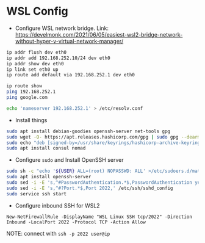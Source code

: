 # WSL Config

- Configure WSL network bridge. Link: https://develmonk.com/2021/06/05/easiest-wsl2-bridge-network-without-hyper-v-virtual-network-manager/
```bash
ip addr flush dev eth0
ip addr add 192.168.252.10/24 dev eth0
ip addr show dev eth0
ip link set eth0 up
ip route add default via 192.168.252.1 dev eth0

ip route show
ping 192.168.252.1
ping google.com

echo 'nameserver 192.168.252.1' > /etc/resolv.conf
```

- Install things

```bash
sudo apt install debian-goodies openssh-server net-tools gpg
sudo wget -O- https://apt.releases.hashicorp.com/gpg | sudo gpg --dearmor -o /usr/share/keyrings/hashicorp-archive-keyring.gpg
sudo echo "deb [signed-by=/usr/share/keyrings/hashicorp-archive-keyring.gpg] https://apt.releases.hashicorp.com bookworm main" | sudo tee /etc/apt/sources.list.d/hashicorp.list
sudo apt install consul nomad
```
- Configure `sudo` and Install OpenSSH server

```bash
sudo sh -c "echo '${USER} ALL=(root) NOPASSWD: ALL' >/etc/sudoers.d/matt"
sudo apt install openssh-server
sudo sed -i -E 's,^#PasswordAuthentication.*$,PasswordAuthentication yes,' /etc/ssh/sshd_config
sudo sed -i -E 's,^#?Port.*$,Port 2022,' /etc/ssh/sshd_config
sudo service ssh start
```

- Configure inbound SSH for WSL2

```pwsh
New-NetFirewallRule -DisplayName "WSL Linux SSH tcp/2022" -Direction Inbound -LocalPort 2022 -Protocol TCP -Action Allow
```

NOTE: connect with `ssh -p 2022 user@ip`